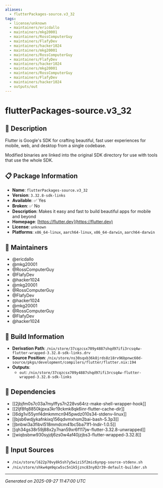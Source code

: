 ```yaml
---
aliases:
  - flutterPackages-source.v3_32
tags:
  - license/unknown
  - maintainers/ericdallo
  - maintainers/mkg20001
  - maintainers/RossComputerGuy
  - maintainers/FlafyDev
  - maintainers/hacker1024
  - maintainers/mkg20001
  - maintainers/RossComputerGuy
  - maintainers/FlafyDev
  - maintainers/hacker1024
  - maintainers/mkg20001
  - maintainers/RossComputerGuy
  - maintainers/FlafyDev
  - maintainers/hacker1024
  - outputs/out
---
```


# flutterPackages-source.v3_32

## 📝 Description

Flutter is Google's SDK for crafting beautiful,
fast user experiences for mobile, web, and desktop from a single codebase.

Modified binaries are linked into the original SDK directory for use with tools that use the whole SDK.


## 📋 Package Information

- **Name**: `flutterPackages-source.v3_32`
- **Version**: `3.32.8-sdk-links`
- **Available**: ✅ Yes
- **Broken**: ✅ No
- **Description**: Makes it easy and fast to build beautiful apps for mobile and beyond
- **Homepage**: [https://flutter.dev](https://flutter.dev)
- **License**: `unknown`
- **Platforms**: `x86_64-linux`, `aarch64-linux`, `x86_64-darwin`, `aarch64-darwin`
## 👥 Maintainers

- @ericdallo
- @mkg20001
- @RossComputerGuy
- @FlafyDev
- @hacker1024
- @mkg20001
- @RossComputerGuy
- @FlafyDev
- @hacker1024
- @mkg20001
- @RossComputerGuy
- @FlafyDev
- @hacker1024


## 🔧 Build Information

- **Derivation Path**: `/nix/store/37cqzcsx709y4887shqd97ifi3rcsq4w-flutter-wrapped-3.32.8-sdk-links.drv`
- **Source Position**: `/nix/store/ns30sqxb36k8jrds8z18rv96bpnwc60d-source/pkgs/development/compilers/flutter/flutter.nix:194`
- **Outputs**:
  - `out`:  `/nix/store/37cqzcsx709y4887shqd97ifi3rcsq4w-flutter-wrapped-3.32.8-sdk-links`

## 🔗 Dependencies

- [[2jbjfm0s7c03a7mylffys7n228vs64rz-make-shell-wrapper-hook]]
- [[2ljf8fq8850kjpxa3kr19ckmk8qk6inr-flutter-cache-dir]]
- [[6dg1vi55ynf4dmkmmcn945pwdz010s34-stdenv-linux]]
- [[bjsb6wdjykafnkixq156qdvmxhsm2bai-bash-5.3p3]]
- [[bnbwi3a3fibvl518mmdcm41bc5ba71f1-lndir-1.0.5]]
- [[qh34gs38r59j88x2y7nan59xr6f117jw-flutter-3.32.8-unwrapped]]
- [[wiqbsbnw930syjdj6zs0w4af40jzjbs3-flutter-wrapped-3.32.8]]

## 📁 Input Sources

- `/nix/store/l622p70vy8k5sh7y5wizi5f2mic6ynpg-source-stdenv.sh`
- `/nix/store/shkw4qm9qcw5sc5n1k5jznc83ny02r39-default-builder.sh`

---
*Generated on 2025-09-27 11:47:00 UTC*
